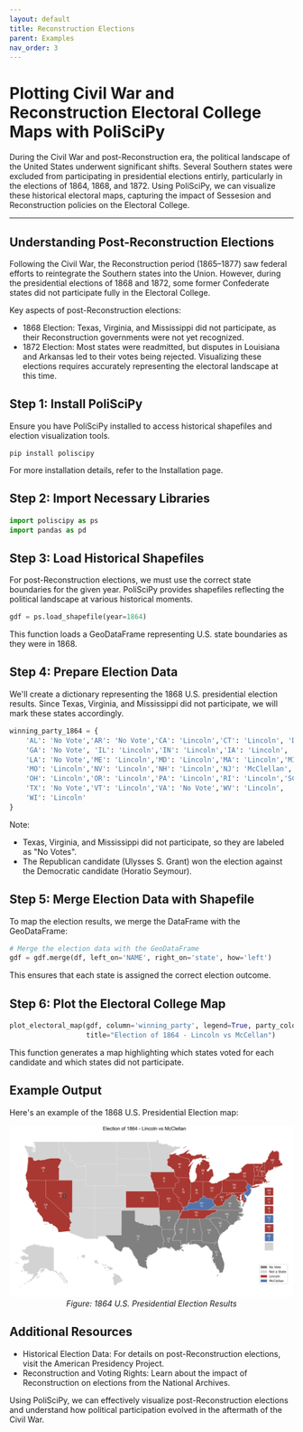 ```yaml
---
layout: default
title: Reconstruction Elections
parent: Examples
nav_order: 3
---
```


# Plotting Civil War and Reconstruction Electoral College Maps with PoliSciPy

During the Civil War and post-Reconstruction era, the political landscape of the United States underwent significant shifts. Several Southern states were excluded from participating in presidential elections entirly, particularly in the elections of 1864, 1868, and 1872. Using PoliSciPy, we can visualize these historical electoral maps, capturing the impact of Sessesion and Reconstruction policies on the Electoral College.

---

## Understanding Post-Reconstruction Elections

Following the Civil War, the Reconstruction period (1865–1877) saw federal efforts to reintegrate the Southern states into the Union. However, during the presidential elections of 1868 and 1872, some former Confederate states did not participate fully in the Electoral College.

Key aspects of post-Reconstruction elections:

- 1868 Election: Texas, Virginia, and Mississippi did not participate, as their Reconstruction governments were not yet recognized.
- 1872 Election: Most states were readmitted, but disputes in Louisiana and Arkansas led to their votes being rejected.
Visualizing these elections requires accurately representing the electoral landscape at this time.

## Step 1: Install PoliSciPy

Ensure you have PoliSciPy installed to access historical shapefiles and election visualization tools.

```
pip install poliscipy
```

For more installation details, refer to the Installation page.

## Step 2: Import Necessary Libraries

```python
import poliscipy as ps
import pandas as pd
```

## Step 3: Load Historical Shapefiles

For post-Reconstruction elections, we must use the correct state boundaries for the given year. PoliSciPy provides shapefiles reflecting the political landscape at various historical moments.

```python
gdf = ps.load_shapefile(year=1864)
```

This function loads a GeoDataFrame representing U.S. state boundaries as they were in 1868.

## Step 4: Prepare Election Data

We'll create a dictionary representing the 1868 U.S. presidential election results. Since Texas, Virginia, and Mississippi did not participate, we will mark these states accordingly.

```python
winning_party_1864 = {
    'AL': 'No Vote','AR': 'No Vote','CA': 'Lincoln','CT': 'Lincoln', 'DE': 'McClellan', 'FL': 'No Vote', 
    'GA': 'No Vote', 'IL': 'Lincoln','IN': 'Lincoln','IA': 'Lincoln', 'KS': 'Lincoln','KY': 'McClellan',
    'LA': 'No Vote','ME': 'Lincoln','MD': 'Lincoln','MA': 'Lincoln','MI': 'Lincoln', 'MS': 'No Vote',
    'MO': 'Lincoln','NV': 'Lincoln','NH': 'Lincoln','NJ': 'McClellan','NY': 'Lincoln','NC': 'No Vote',
    'OH': 'Lincoln','OR': 'Lincoln','PA': 'Lincoln','RI': 'Lincoln','SC': 'No Vote','TN': 'Lincoln',
    'TX': 'No Vote','VT': 'Lincoln','VA': 'No Vote','WV': 'Lincoln',
    'WI': 'Lincoln'
}
```

Note:

- Texas, Virginia, and Mississippi did not participate, so they are labeled as "No Votes".
- The Republican candidate (Ulysses S. Grant) won the election against the Democratic candidate (Horatio Seymour).

## Step 5: Merge Election Data with Shapefile

To map the election results, we merge the DataFrame with the GeoDataFrame:

```python
# Merge the election data with the GeoDataFrame
gdf = gdf.merge(df, left_on='NAME', right_on='state', how='left')
```

This ensures that each state is assigned the correct election outcome.

## Step 6: Plot the Electoral College Map

```python
plot_electoral_map(gdf, column='winning_party', legend=True, party_colors=custom_colors_1796,
                   title="Election of 1864 - Lincoln vs McCellan")
```

This function generates a map highlighting which states voted for each candidate and which states did not participate.

## Example Output

Here's an example of the 1868 U.S. Presidential Election map:

<div align="center"> <img src="assets/election_1864_2.png" alt="1864 U.S. Presidential Election Map" width="974"> <div style="text-align: center;"><em>Figure: 1864 U.S. Presidential Election Results</em></div> </div>

## Additional Resources

- Historical Election Data: For details on post-Reconstruction elections, visit the American Presidency Project.
- Reconstruction and Voting Rights: Learn about the impact of Reconstruction on elections from the National Archives.

Using PoliSciPy, we can effectively visualize post-Reconstruction elections and understand how political participation evolved in the aftermath of the Civil War.
